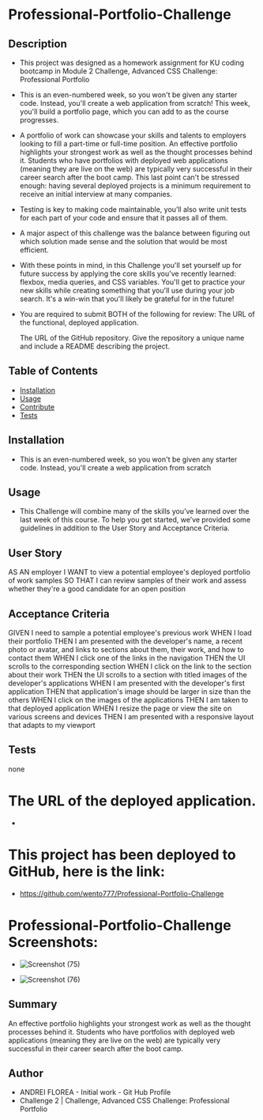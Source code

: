 
# Professional-Portfolio-Challenge




 ## Description 

- This project was designed as a homework assignment for KU coding bootcamp in Module 2 Challenge, Advanced CSS Challenge: Professional Portfolio

-  This is an even-numbered week, so you won't be given any starter code. Instead, you'll create a web application from scratch! This week, you'll build a portfolio page, which you can add to as the course progresses.

- A portfolio of work can showcase your skills and talents to employers looking to fill a part-time or full-time position. An effective portfolio highlights your strongest work as well as the thought processes behind it. Students who have portfolios with deployed web applications (meaning they are live on the web) are typically very successful in their career search after the boot camp. This last point can't be stressed enough: having several deployed projects is a minimum requirement to receive an initial interview at many companies.

- Testing is key to making code maintainable, you’ll also write unit tests for each part of your code and ensure that it passes all of them.


- A major aspect of this challenge was the balance between figuring out which solution made sense and the solution that would be most efficient.

- With these points in mind, in this Challenge you'll set yourself up for future success by applying the core skills you've recently learned: flexbox, media queries, and CSS variables. You'll get to practice your new skills while creating something that you'll use during your job search. It's a win-win that you'll likely be grateful for in the future!

- You are required to submit BOTH of the following for review:
   The URL of the functional, deployed application.

    The URL of the GitHub repository. Give the repository a unique name and include a README describing the project.



 ## Table of Contents

  - [Installation](#installation)
  - [Usage](#usage)
  - [Contribute](#contribute)
  - [Tests](#tests)
 
 
 
 ## Installation

  - This is an even-numbered week, so you won't be given any starter code. Instead, you'll create a web application from scratch





## Usage

  - This Challenge will combine many of the skills you’ve learned over the last week of this course. To help you get started, we’ve provided some guidelines in addition to the User Story and Acceptance Criteria.


  


## User Story

AS AN employer
I WANT to view a potential employee's deployed portfolio of work samples
SO THAT I can review samples of their work and assess whether they're a good candidate for an open position

## Acceptance Criteria
GIVEN I need to sample a potential employee's previous work
WHEN I load their portfolio
THEN I am presented with the developer's name, a recent photo or avatar, and links to sections about them, their work, and how to contact them
WHEN I click one of the links in the navigation
THEN the UI scrolls to the corresponding section
WHEN I click on the link to the section about their work
THEN the UI scrolls to a section with titled images of the developer's applications
WHEN I am presented with the developer's first application
THEN that application's image should be larger in size than the others
WHEN I click on the images of the applications
THEN I am taken to that deployed application
WHEN I resize the page or view the site on various screens and devices
THEN I am presented with a responsive layout that adapts to my viewport


## Tests

  none
  
  # The URL of the deployed application.

* 
  

  # This project has been deployed to GitHub, here is the link:

  *  https://github.com/wento777/Professional-Portfolio-Challenge
  
  # Professional-Portfolio-Challenge Screenshots:
  
  * ![Screenshot (75)](https://user-images.githubusercontent.com/70625665/235337093-d55d801d-497d-482f-b9ee-dc77ac00d164.png)

* ![Screenshot (76)](https://user-images.githubusercontent.com/70625665/235337103-b3a3dc20-2b1d-4d5f-bbda-aad972f5b2fe.png)



## Summary

An effective portfolio highlights your strongest work as well as the thought processes behind it. Students who have portfolios with deployed web applications (meaning they are live on the web) are typically very successful in their career search after the boot camp.




## Author
 * ANDREI FLOREA - Initial work - Git Hub Profile
 * Challenge 2 | Challenge, Advanced CSS Challenge: Professional Portfolio
